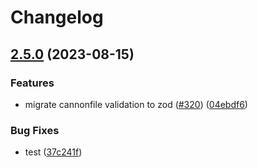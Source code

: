 # Changelog

## [2.5.0](https://github.com/FuzzB0t/cannon/compare/v2.4.21...v2.5.0) (2023-08-15)


### Features

* migrate cannonfile validation to zod ([#320](https://github.com/FuzzB0t/cannon/issues/320)) ([04ebdf6](https://github.com/FuzzB0t/cannon/commit/04ebdf64f38da38f2076f4cb09b9b1e1c88d721a))


### Bug Fixes

* test ([37c241f](https://github.com/FuzzB0t/cannon/commit/37c241f15012b5b22d71481a87c876ac4ad11c88))
